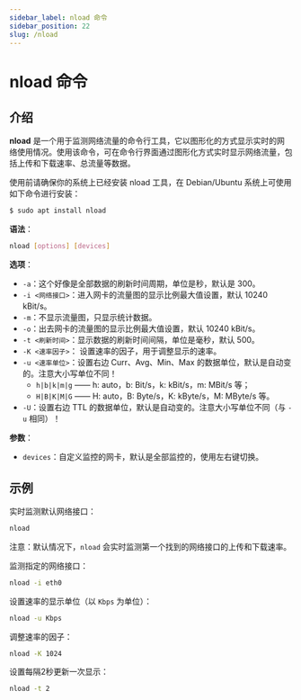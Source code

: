 ```yaml
---
sidebar_label: nload 命令
sidebar_position: 22
slug: /nload
---
```


# nload 命令



## 介绍

**nload** 是一个用于监测网络流量的命令行工具，它以图形化的方式显示实时的网络使用情况。使用该命令，可在命令行界面通过图形化方式实时显示网络流量，包括上传和下载速率、总流量等数据。

使用前请确保你的系统上已经安装 nload 工具，在 Debian/Ubuntu 系统上可使用如下命令进行安装：

```bash
$ sudo apt install nload
```

**语法**：

```bash
nload [options] [devices]
```

**选项**：

- `-a`：这个好像是全部数据的刷新时间周期，单位是秒，默认是 300。
- `-i <网络接口>`：进入网卡的流量图的显示比例最大值设置，默认 10240 kBit/s。
- `-m`：不显示流量图，只显示统计数据。
- `-o`：出去网卡的流量图的显示比例最大值设置，默认 10240 kBit/s。
- `-t <刷新时间>`：显示数据的刷新时间间隔，单位是毫秒，默认 500。
- `-K <速率因子>`： 设置速率的因子，用于调整显示的速率。
- `-u <速率单位>`：设置右边 Curr、Avg、Min、Max 的数据单位，默认是自动变的。注意大小写单位不同！
  - `h|b|k|m|g` —— h: auto，b: Bit/s，k: kBit/s，m: MBit/s 等；
  - `H|B|K|M|G` —— H: auto，B: Byte/s，K: kByte/s，M: MByte/s 等。
- `-U`：设置右边 TTL 的数据单位，默认是自动变的。注意大小写单位不同（与 `-u` 相同）！

**参数**：

- `devices`：自定义监控的网卡，默认是全部监控的，使用左右键切换。



## 示例

实时监测默认网络接口：

```bash
nload
```

注意：默认情况下，`nload` 会实时监测第一个找到的网络接口的上传和下载速率。

监测指定的网络接口：

```bash
nload -i eth0
```

设置速率的显示单位（以 `Kbps` 为单位）：

```bash
nload -u Kbps
```

调整速率的因子：

```bash
nload -K 1024
```

设置每隔2秒更新一次显示：

```bash
nload -t 2
```

